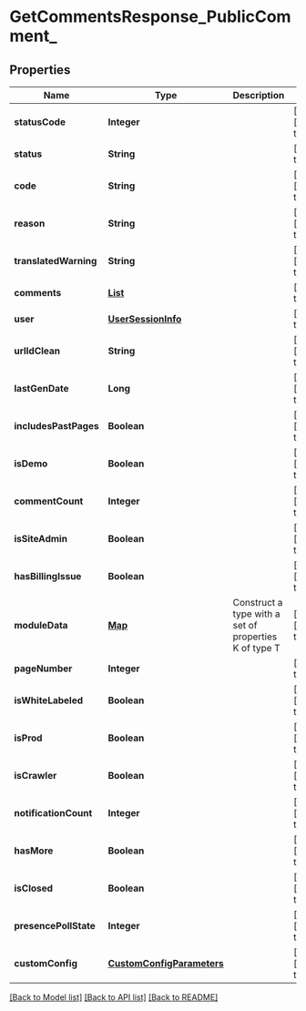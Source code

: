 # GetCommentsResponse_PublicComment_
## Properties

| Name | Type | Description | Notes |
|------------ | ------------- | ------------- | -------------|
| **statusCode** | **Integer** |  | [optional] [default to null] |
| **status** | **String** |  | [default to null] |
| **code** | **String** |  | [optional] [default to null] |
| **reason** | **String** |  | [optional] [default to null] |
| **translatedWarning** | **String** |  | [optional] [default to null] |
| **comments** | [**List**](PublicComment.md) |  | [default to null] |
| **user** | [**UserSessionInfo**](UserSessionInfo.md) |  | [default to null] |
| **urlIdClean** | **String** |  | [optional] [default to null] |
| **lastGenDate** | **Long** |  | [optional] [default to null] |
| **includesPastPages** | **Boolean** |  | [optional] [default to null] |
| **isDemo** | **Boolean** |  | [optional] [default to null] |
| **commentCount** | **Integer** |  | [optional] [default to null] |
| **isSiteAdmin** | **Boolean** |  | [optional] [default to null] |
| **hasBillingIssue** | **Boolean** |  | [optional] [default to null] |
| **moduleData** | [**Map**](AnyType.md) | Construct a type with a set of properties K of type T | [optional] [default to null] |
| **pageNumber** | **Integer** |  | [default to null] |
| **isWhiteLabeled** | **Boolean** |  | [optional] [default to null] |
| **isProd** | **Boolean** |  | [optional] [default to null] |
| **isCrawler** | **Boolean** |  | [optional] [default to null] |
| **notificationCount** | **Integer** |  | [optional] [default to null] |
| **hasMore** | **Boolean** |  | [optional] [default to null] |
| **isClosed** | **Boolean** |  | [optional] [default to null] |
| **presencePollState** | **Integer** |  | [optional] [default to null] |
| **customConfig** | [**CustomConfigParameters**](CustomConfigParameters.md) |  | [optional] [default to null] |

[[Back to Model list]](../README.md#documentation-for-models) [[Back to API list]](../README.md#documentation-for-api-endpoints) [[Back to README]](../README.md)

